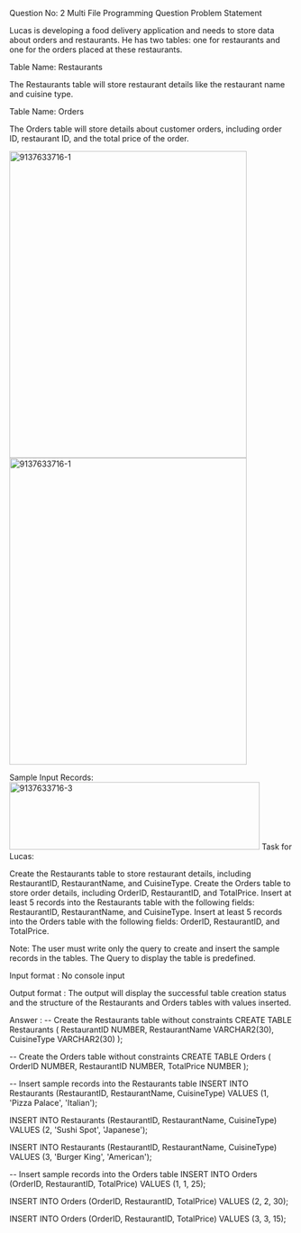 Question No: 2
Multi File Programming Question
Problem Statement


Lucas is developing a food delivery application and needs to store data about orders and restaurants. He has two tables: one for restaurants and one for the orders placed at these restaurants.

Table Name: Restaurants

The Restaurants table will store restaurant details like the restaurant name and cuisine type.



Table Name: Orders

The Orders table will store details about customer orders, including order ID, restaurant ID, and the total price of the order.

<img width="421" height="545" alt="9137633716-1" src="https://github.com/user-attachments/assets/e967e1c7-69b3-44df-89d0-2834954f1c81" />

<img width="421" height="545" alt="9137633716-1" src="https://github.com/user-attachments/assets/fa027b55-45aa-48a2-b392-dae503d61b22" />

Sample Input Records:
<img width="444" height="120" alt="9137633716-3" src="https://github.com/user-attachments/assets/b0f9311e-5808-402c-9889-94b55f37e3c5" />
Task for Lucas: 

Create the Restaurants table to store restaurant details, including RestaurantID, RestaurantName, and CuisineType.
Create the Orders table to store order details, including OrderID, RestaurantID, and TotalPrice.
Insert at least 5 records into the Restaurants table with the following fields: RestaurantID, RestaurantName, and CuisineType.
Insert at least 5 records into the Orders table with the following fields: OrderID, RestaurantID, and TotalPrice.


Note: The user must write only the query to create and insert the sample records in the tables. The Query to display the table is predefined.

Input format :
No console input

Output format :
The output will display the successful table creation status and the structure of the Restaurants and Orders tables with values inserted.


Answer : 
-- Create the Restaurants table without constraints
CREATE TABLE Restaurants (
    RestaurantID NUMBER,
    RestaurantName VARCHAR2(30),
    CuisineType VARCHAR2(30)
);

-- Create the Orders table without constraints
CREATE TABLE Orders (
    OrderID NUMBER,
    RestaurantID NUMBER,
    TotalPrice NUMBER
);

-- Insert sample records into the Restaurants table
INSERT INTO Restaurants (RestaurantID, RestaurantName, CuisineType) 
VALUES (1, 'Pizza Palace', 'Italian');

INSERT INTO Restaurants (RestaurantID, RestaurantName, CuisineType) 
VALUES (2, 'Sushi Spot', 'Japanese');

INSERT INTO Restaurants (RestaurantID, RestaurantName, CuisineType) 
VALUES (3, 'Burger King', 'American');

-- Insert sample records into the Orders table
INSERT INTO Orders (OrderID, RestaurantID, TotalPrice) 
VALUES (1, 1, 25);

INSERT INTO Orders (OrderID, RestaurantID, TotalPrice) 
VALUES (2, 2, 30);

INSERT INTO Orders (OrderID, RestaurantID, TotalPrice) 
VALUES (3, 3, 15);
